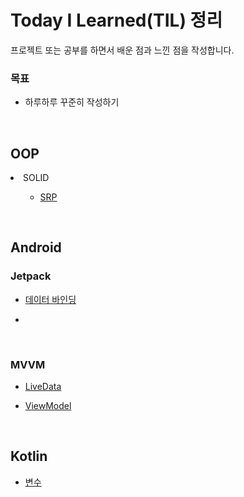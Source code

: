 # Today I Learned(TIL) 정리
프로젝트 또는 공부를 하면서 배운 점과 느낀 점을 작성합니다. 

### 목표
* 하루하루 꾸준히 작성하기

<br>

## OOP
<li>SOLID</li>
<ol>
  <ul>
    <li><a href="SOLID_SRP.md">SRP</a></li>
  </ul>
</ol>

<br>

## Android
### Jetpack
* [데이터 바인딩](https://github.com/hyunho4532/TIL/blob/main/%EB%8D%B0%EC%9D%B4%ED%84%B0%20%EB%B0%94%EC%9D%B8%EB%94%A9.md)

* 

</ol>

<br>

### MVVM
* [LiveData](https://github.com/hyunho4532/TIL/blob/main/MVVM/LiveData.md)

* [ViewModel](https://github.com/hyunho4532/TIL/blob/main/MVVM/LiveData.md)

<br>

## Kotlin
* [변수](https://github.com/hyunho4532/TIL/blob/main/Kotlin/Variable.md)
